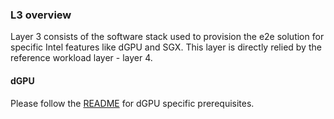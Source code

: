 ### L3 overview
Layer 3 consists of the software stack used to provision the e2e solution for specific Intel features like dGPU and SGX. This layer is directly relied by the reference workload layer - layer 4.

#### dGPU
Please follow the [README](https://github.com/intel-sandbox/intel.dgpu.operator.prototype/tree/main/e2e/dgpu/README.md) for dGPU specific prerequisites.